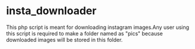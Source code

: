 # insta_downloader
This php script is meant for downloading instagram images.Any user using this script is required to make a folder named as "pics" because downloaded images will be stored in this folder.
